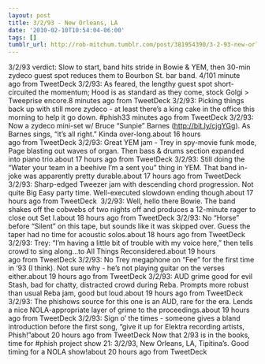 ```yaml
---
layout: post
title: 3/2/93 - New Orleans, LA
date: '2010-02-10T10:54:04-06:00'
tags: []
tumblr_url: http://rob-mitchum.tumblr.com/post/381954390/3-2-93-new-orleans-la
---
```

3/2/93 verdict: Slow to start, band hits stride in Bowie & YEM, then 30-min zydeco guest spot reduces them to Bourbon St. bar band. 4/101 minute ago from TweetDeck 
3/2/93: As feared, the lengthy guest spot short-circuited the momentum; Hood is as standard as they come, stock Golgi > Tweeprise encore.8 minutes ago from TweetDeck 
3/2/93: Picking things back up with still more zydeco - at least there’s a king cake in the office this morning to help it go down. #phish33 minutes ago from TweetDeck
3/2/93: Now a zydeco mini-set w/ Bruce “Sunpie” Barnes (http://bit.ly/cjgYGg). As Barnes sings, “it’s all right.” Kinda over-long.about 16 hours ago from TweetDeck
3/2/93: Great YEM jam - Trey in spy-movie funk mode, Page blasting out waves of organ. Then bass & drums section expanded into piano trio.about 17 hours ago from TweetDeck 
3/2/93: Still doing the “Water your team in a beehive I’m a sent you” thing in YEM. That band in-joke was apparently pretty durable.about 17 hours ago from TweetDeck 
3/2/93: Sharp-edged Tweezer jam with descending chord progression. Not quite Big Easy party time. Well-executed slowdown ending though.about 17 hours ago from TweetDeck 
3/2/93: Well, hello there Bowie. The band shakes off the cobwebs of two nights off and produces a 12-minute rager to close out Set I.about 18 hours ago from TweetDeck 
3/2/93: No “Horse” before “Silent” on this tape, but sounds like it was skipped over. Guess the taper had no time for acoustic solos.about 18 hours ago from TweetDeck 
3/2/93: Trey: “I’m having a little bit of trouble with my voice here,” then tells crowd to sing along…to All Things Reconsidered.about 19 hours ago from TweetDeck 
3/2/93: No Trey megaphone on “Fee” for the first time in ‘93 (I think). Not sure why - he’s not playing guitar on the verses either.about 19 hours ago from TweetDeck 
3/2/93: AUD grime good for evil Stash, bad for chatty, distracted crowd during Reba. Prompts more robust than usual Reba jam, good but loud.about 19 hours ago from TweetDeck 
3/2/93: The phishows source for this one is an AUD, rare for the era. Lends a nice NOLA-appropriate layer of grime to the proceedings.about 19 hours ago from TweetDeck 
3/2/93: Sign o’ the times - someone gives a bland introduction before the first song, “give it up for Elektra recording artists, Phish!”about 20 hours ago from TweetDeck 
Now that 2/93 is in the books, time for #phish project show 21: 3/2/93, New Orleans, LA, Tipitina’s. Good timing for a NOLA show!about 20 hours ago from TweetDeck
